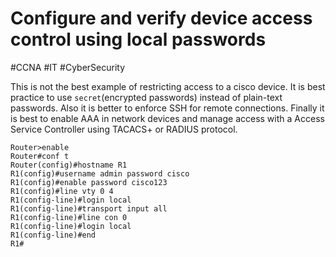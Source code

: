# Configure and verify device access control using local passwords
#CCNA #IT #CyberSecurity 

This is not the best example of restricting access to a cisco device. It is best practice to use `secret`(encrypted passwords)  instead of plain-text passwords. Also it is better to enforce SSH for remote connections. Finally it is best to enable AAA in network devices and manage access with a Access Service Controller using TACACS+ or RADIUS protocol.
```cisco
Router>enable
Router#conf t
Router(config)#hostname R1
R1(config)#username admin password cisco
R1(config)#enable password cisco123
R1(config)#line vty 0 4
R1(config-line)#login local
R1(config-line)#transport input all
R1(config-line)#line con 0
R1(config-line)#login local
R1(config-line)#end
R1#
```
